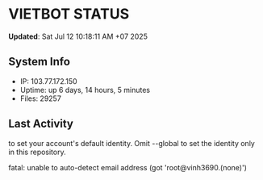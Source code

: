 # VIETBOT STATUS
**Updated**: Sat Jul 12 10:18:11 AM +07 2025

## System Info
- IP: 103.77.172.150
- Uptime: up 6 days, 14 hours, 5 minutes
- Files: 29257

## Last Activity

to set your account's default identity.
Omit --global to set the identity only in this repository.

fatal: unable to auto-detect email address (got 'root@vinh3690.(none)')
